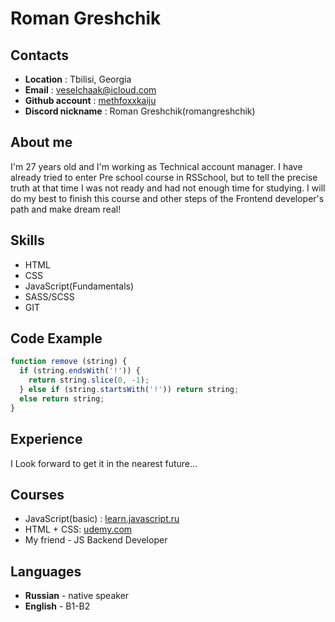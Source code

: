 # __Roman Greshchik__

## __Contacts__

* __Location__ : Tbilisi, Georgia
* __Email__ : veselchaak@icloud.com
* __Github account__ : [methfoxxkaiju](https://github.com/methfoxxkaiju)
* __Discord nickname__ : Roman Greshchik(romangreshchik)

## __About me__

I'm 27 years old and I'm working as Technical account manager. I have already tried to enter Pre school course in RSSchool, but to tell the precise truth at that time I was not ready and had not enough time for studying. I will do my best to finish this course and other steps of the Frontend developer's path and make dream real!

## __Skills__

* HTML
* CSS
* JavaScript(Fundamentals)
* SASS/SCSS
* GIT

## __Code Example__

```JavaScript
function remove (string) {
  if (string.endsWith('!')) {
    return string.slice(0, -1);
  } else if (string.startsWith('!')) return string;
  else return string;
}
```

## __Experience__

I Look forward to get it in the nearest future...

## __Courses__

* JavaScript(basic) : [learn.javascript.ru](https://learn.javascript.ru/)
* HTML + CSS: [udemy.com](https://www.udemy.com/)
* My friend - JS Backend Developer

## __Languages__

* __Russian__ - native speaker
* __English__ - B1-B2
